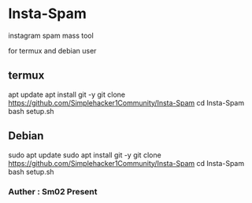 # Insta-Spam
instagram spam mass tool

for termux and debian user

## termux
  apt update 
  apt install git  -y
  git clone https://github.com/Simplehacker1Community/Insta-Spam
  cd Insta-Spam
  bash setup.sh
  
## Debian
  sudo apt update 
  sudo apt install git  -y
  git clone https://github.com/Simplehacker1Community/Insta-Spam
  cd Insta-Spam
  bash setup.sh
  
  
  
### Auther : Sm02 Present 
